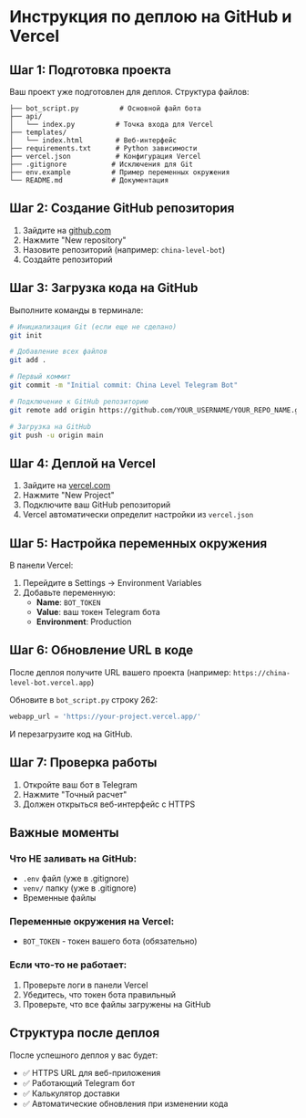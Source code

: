 # Инструкция по деплою на GitHub и Vercel

## Шаг 1: Подготовка проекта

Ваш проект уже подготовлен для деплоя. Структура файлов:

```
├── bot_script.py          # Основной файл бота
├── api/
│   └── index.py          # Точка входа для Vercel
├── templates/
│   └── index.html        # Веб-интерфейс
├── requirements.txt      # Python зависимости
├── vercel.json           # Конфигурация Vercel
├── .gitignore           # Исключения для Git
├── env.example          # Пример переменных окружения
└── README.md            # Документация
```

## Шаг 2: Создание GitHub репозитория

1. Зайдите на [github.com](https://github.com)
2. Нажмите "New repository"
3. Назовите репозиторий (например: `china-level-bot`)
4. Создайте репозиторий

## Шаг 3: Загрузка кода на GitHub

Выполните команды в терминале:

```bash
# Инициализация Git (если еще не сделано)
git init

# Добавление всех файлов
git add .

# Первый коммит
git commit -m "Initial commit: China Level Telegram Bot"

# Подключение к GitHub репозиторию
git remote add origin https://github.com/YOUR_USERNAME/YOUR_REPO_NAME.git

# Загрузка на GitHub
git push -u origin main
```

## Шаг 4: Деплой на Vercel

1. Зайдите на [vercel.com](https://vercel.com)
2. Нажмите "New Project"
3. Подключите ваш GitHub репозиторий
4. Vercel автоматически определит настройки из `vercel.json`

## Шаг 5: Настройка переменных окружения

В панели Vercel:

1. Перейдите в Settings → Environment Variables
2. Добавьте переменную:
   - **Name**: `BOT_TOKEN`
   - **Value**: ваш токен Telegram бота
   - **Environment**: Production

## Шаг 6: Обновление URL в коде

После деплоя получите URL вашего проекта (например: `https://china-level-bot.vercel.app`)

Обновите в `bot_script.py` строку 262:

```python
webapp_url = 'https://your-project.vercel.app/'
```

И перезагрузите код на GitHub.

## Шаг 7: Проверка работы

1. Откройте ваш бот в Telegram
2. Нажмите "Точный расчет"
3. Должен открыться веб-интерфейс с HTTPS

## Важные моменты

### Что НЕ заливать на GitHub:
- `.env` файл (уже в .gitignore)
- `venv/` папку (уже в .gitignore)
- Временные файлы

### Переменные окружения на Vercel:
- `BOT_TOKEN` - токен вашего бота (обязательно)

### Если что-то не работает:
1. Проверьте логи в панели Vercel
2. Убедитесь, что токен бота правильный
3. Проверьте, что все файлы загружены на GitHub

## Структура после деплоя

После успешного деплоя у вас будет:
- ✅ HTTPS URL для веб-приложения
- ✅ Работающий Telegram бот
- ✅ Калькулятор доставки
- ✅ Автоматические обновления при изменении кода
